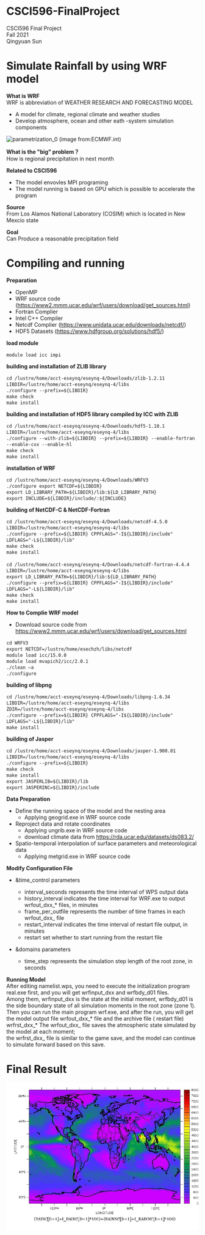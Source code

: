 # CSCI596-FinalProject
CSCI596 Final Project<br />
Fall 2021<br />
Qingyuan Sun<br />
# Simulate Rainfall by using WRF model
**What is WRF**<br />
WRF is abbreviation of WEATHER RESEARCH AND FORECASTING MODEL<br />
- A model for climate, regional climate and weather studies
- Develop atmosphere, ocean and other eath -system simulation components

![parametrization_0](https://user-images.githubusercontent.com/71851976/144544384-dded6ee4-5b38-4763-b3e5-0733debb8842.png)
(image from:ECMWF.int)<br />

**What is the "big" problem？**<br />
How is regional precipitation in next month<br />

**Related to CSCI596**<br />
- The model envovles MPI programing
- The model running is based on GPU which is possible to accelerate the program <br />

**Source**<br />
From Los Alamos National Laboratory (COSIM) which is located in New Mexcio state<br />

**Goal**<br />
Can Produce a reasonable precipitation field<br />

# Compiling and running
**Preparation**<br />
- OpenMP
- WRF source code (https://www2.mmm.ucar.edu/wrf/users/download/get_sources.html)
- Fortran Complier
- Intel C++ Compiler
- Netcdf Complier (https://www.unidata.ucar.edu/downloads/netcdf/)
- HDF5 Datasets (https://www.hdfgroup.org/solutions/hdf5/)<br />

**load module**<br />
```
module load icc impi
```

**building and installation of ZLIB library**<br />
```
cd /lustre/home/acct-eseynq/eseynq-4/Downloads/zlib-1.2.11
LIBDIR=/lustre/home/acct-eseynq/eseynq-4/libs
./configure --prefix=${LIBDIR}
make check
make install
```

**building and installation of HDF5 library compiled by ICC with ZLIB**<br />
```
cd /lustre/home/acct-eseynq/eseynq-4/Downloads/hdf5-1.10.1 
LIBDIR=/lustre/home/acct-eseynq/eseynq-4/libs
./configure --with-zlib=${LIBDIR} --prefix=${LIBDIR} --enable-fortran --enable-cxx --enable-hl 
make check
make install
```

**installation of WRF**<br />
```
cd /lustre/home/acct-eseynq/eseynq-4/Downloads/WRFV3
./configure export NETCDF=${LIBDIR}
export LD_LIBRARY_PATH=${LIBDIR}/lib:${LD_LIBRARY_PATH}
export INCLUDE=${LIBDIR}/include/:${INCLUDE}
```

**building of NetCDF-C & NetCDF-Fortran**<br />
```
cd /lustre/home/acct-eseynq/eseynq-4/Downloads/netcdf-4.5.0
LIBDIR=/lustre/home/acct-eseynq/eseynq-4/libs
./configure --prefix=${LIBDIR} CPPFLAGS="-I${LIBDIR}/include" LDFLAGS="-L${LIBDIR}/lib"
make check
make install

cd /lustre/home/acct-eseynq/eseynq-4/Downloads/netcdf-fortran-4.4.4
LIBDIR=/lustre/home/acct-eseynq/eseynq-4/libs
export LD_LIBRARY_PATH=${LIBDIR}/lib:${LD_LIBRARY_PATH}
./configure --prefix=${LIBDIR} CPPFLAGS="-I${LIBDIR}/include" LDFLAGS="-L${LIBDIR}/lib"
make check
make install
```

**How to Complie WRF model**<br />
- Download source code from https://www2.mmm.ucar.edu/wrf/users/download/get_sources.html
```
cd WRFV3
export NETCDF=/lustre/home/esechzh/libs/netcdf
module load icc/15.0.0
module load mvapich2/icc/2.0.1
./clean –a
./configure
```
**building of libpng**<br />
```
cd /lustre/home/acct-eseynq/eseynq-4/Downloads/libpng-1.6.34
LIBDIR=/lustre/home/acct-eseynq/eseynq-4/libs
ZDIR=/lustre/home/acct-eseynq/eseynq-4/libs
./configure --prefix=${LIBDIR} CPPFLAGS="-I${LIBDIR}/include" LDFLAGS="-L${LIBDIR}/lib"
make install
```
**building of Jasper**<br />
```
cd /lustre/home/acct-eseynq/eseynq-4/Downloads/jasper-1.900.01
LIBDIR=/lustre/home/acct-eseynq/eseynq-4/libs
./configure --prefix=${LIBDIR}
make check
make install
export JASPERLIB=${LIBDIR}/lib
export JASPERINC=${LIBDIR}/include
```
**Data Preparation**<br />
- Define the running space of the model and the nesting area
  - Applying geogrid.exe in WRF source code
- Reproject data and rotate coordinates
  - Applying ungrib.exe in WRF source code
  - download climate data from https://rda.ucar.edu/datasets/ds083.2/
- Spatio-temporal interpolation of surface parameters and meteorological data
  - Applying metgrid.exe in WRF source code

**Modify Configuration File**<br />
- &time_control parameters
  - interval_seconds represents the time interval of WPS output data 
  - history_interval indicates the time interval for WRF.exe to output wrfout_dxx_* files, in minutes
  - frame_per_outfile represents the number of time frames in each wrfout_dxx_ file 
  - restart_interval indicates the time interval of restart file output, in minutes 
  - restart set whether to start running from the restart file

- &domains parameters
  - time_step represents the simulation step length of the root zone, in seconds

**Running Model**<br />
After editing namelist.wps, you need to execute the initialization program real.exe first, and you will get wrfinput_dxx and wrfbdy_d01 files. <br />
Among them, wrfinput_dxx is the state at the initial moment, wrfbdy_d01 is the side boundary state of all simulation moments in the root zone (zone 1). <br />
Then you can run the main program wrf.exe, and after the run, you will get the model output file wrfout_dxx_* file and the archive file ( restart file) wrfrst_dxx_* The wrfout_dxx_ file saves the atmospheric state simulated by the model at each moment; <br />
the wrfrst_dxx_ file is similar to the game save, and the model can continue to simulate forward based on this save.<br />

# Final Result


![Test Image 1](tot_accum_rain.jpg)
